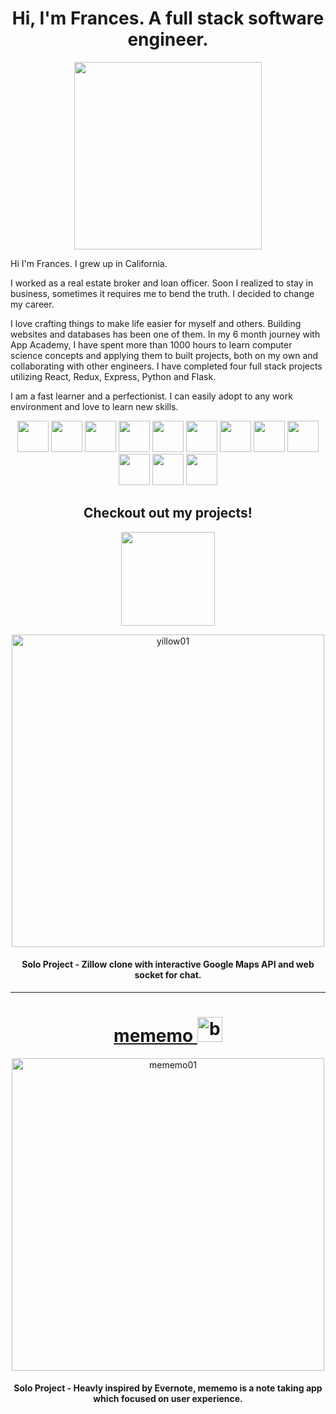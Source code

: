 <h1 align="center">Hi, I'm Frances. A full stack software engineer.</h1>


<p align="center"><img width="300" height="300" src="https://user-images.githubusercontent.com/97005157/175145110-3745a32b-5e2c-4c88-b813-32c4bef48dd8.png"></p>

<p>Hi I'm Frances. I grew up in California.

I worked as a real estate broker and loan officer. Soon I realized to stay in business, sometimes it requires me to bend the truth. I decided to change my career.

I love crafting things to make life easier for myself and others. Building websites and databases has been one of them. In my 6 month journey with App Academy, I have spent more than 1000 hours to learn computer science concepts and applying them to built projects, both on my own and collaborating with other engineers. I have completed four full stack projects utilizing React, Redux, Express, Python and Flask.

I am a fast learner and a perfectionist. I can easily adopt to any work environment and love to learn new skills.</p>

<p  align="center">
  <img width="50" height="50" src="https://user-images.githubusercontent.com/97005157/175160133-ad34b2e8-e015-4e53-8ac3-a89b1668e9f0.png">
<img width="50" height="50" src="https://user-images.githubusercontent.com/97005157/175160269-eaf3c41c-e915-4cb3-a3e7-df3d67f817a7.png">
  <img width="50" height="50" src="https://user-images.githubusercontent.com/97005157/175160277-395bd192-d472-46e0-b179-ac0f2aebd321.png">
  <img width="50" height="50" src="https://user-images.githubusercontent.com/97005157/175160281-a0b744be-9e61-4f5d-acf7-ee87887b0830.png">
  <img width="50" height="50" src="https://user-images.githubusercontent.com/97005157/175160304-b2768246-b271-43b0-9537-b30b80732a0d.png">
  <img width="50" height="50" src="https://user-images.githubusercontent.com/97005157/175160314-8298b7ca-a5ab-4e8c-8cff-5db85e256cf7.png">
  <img width="50" height="50" src="https://user-images.githubusercontent.com/97005157/175160327-fb322cb3-3ee4-49c5-ab21-3a7a7ef468cf.png">
  <img width="50" height="50" src="https://user-images.githubusercontent.com/97005157/175160337-b0f51cb2-5bf9-493c-887f-31b775e82533.png">
  <img width="50" height="50" src="https://user-images.githubusercontent.com/97005157/175160349-cfa5e3eb-5739-435c-ae4a-42fa3962dd89.png">
  <img width="50" height="50" src="https://user-images.githubusercontent.com/97005157/175160368-329b3f33-e2f2-4181-bbf0-b592a83747e1.png">
  <img width="50" height="50" src="https://user-images.githubusercontent.com/97005157/175160373-a9b0b6e1-ed06-402a-90fd-6a4f2e715a5f.png">
  <img width="50" height="50" src="https://user-images.githubusercontent.com/97005157/175160379-2eb2e942-3d02-4ae6-a9d9-36b404e957e5.png">
</p>

<h2 align="center">Checkout out my projects!</h2>

<p align="center"><a href="https://yillow-app.herokuapp.com" target="_blank"><img width="150" src="https://user-images.githubusercontent.com/97005157/175164613-9b850628-42f4-49cd-84c7-591481ac179a.svg" /></a></p>

<p  align="center"><a href="https://yillow-app.herokuapp.com" target="_blank"><img width="500" alt="yillow01" src="https://user-images.githubusercontent.com/97005157/175163792-ba34bc94-241a-4246-9028-ff9257cf14a9.png"></a></p>
<h4 align="center">Solo Project - Zillow clone with interactive Google Maps API and web socket for chat.</h4>

<hr />
<h1 align="center"><a href="https://mememo.herokuapp.com" target="_blank">mememo <img  width ="40" src="https://user-images.githubusercontent.com/97005157/175165278-a88dbd26-adc0-479e-8dbc-a88d3da764a9.svg" alt="bee"/></a></h1>

<p align="center"><a href="https://mememo.herokuapp.com" target="_blank">
<img width="500" alt="mememo01" src="https://user-images.githubusercontent.com/97005157/175165414-5f40c359-eb85-49c3-aef8-a7943fa9ca37.png">
  </a>
</p>

<h4 align="center">Solo Project - Heavly inspired by Evernote, mememo is a note taking app which focused on user experience.</h4>
